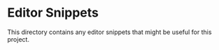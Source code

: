 # Editor Snippets

This directory contains any editor snippets that might be useful for this project.
